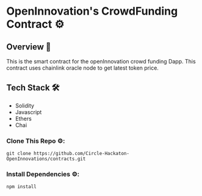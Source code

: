 # OpenInnovation's CrowdFunding Contract ⚙️

## Overview 📑

This is the smart contract for the openInnovation crowd funding Dapp. This contract uses chainlink oracle node to get latest token price.

## Tech Stack 🛠️

* Solidity
* Javascript
* Ethers
* Chai

### Clone This Repo ⚙️:

```
git clone https://github.com/Circle-Hackaton-OpenInnovations/contracts.git
```

### Install Dependencies ⚙️:

```
npm install
```
